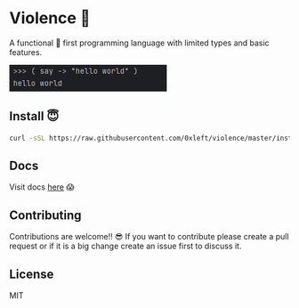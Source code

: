 # Violence 🤬

A functional 🤑 first programming language with limited types and basic features.

![img.png](images/img.png)

## Install 😇

```bash
curl -sSL https://raw.githubusercontent.com/0xleft/violence/master/install.sh | sudo sh
```

## Docs

Visit docs [here](docs/README.md) 😱

## Contributing

Contributions are welcome!! 😎 If you want to contribute please create a pull request or if it is a big change create an issue first to discuss it.

## License

MIT